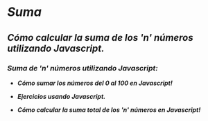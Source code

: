 # **_Suma_**

## **_Cómo calcular la suma de los 'n' números utilizando Javascript._**

### **_Suma de 'n' números utilizando Javascript:_**

- **_Cómo sumar los números del 0 al 100 en Javascript!_**

- **_Ejercicios usando Javascript._**

- **_Cómo calcular la suma total de los 'n' números en Javascript!_**
